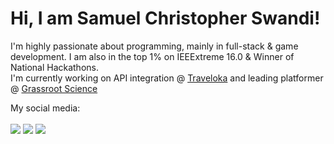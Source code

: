 # Hi, I am Samuel Christopher Swandi!
I'm highly passionate about programming, mainly in full-stack & game development. I am also in the top 1% on IEEExtreme 16.0 & Winner of National Hackathons.<br>
I'm currently working on API integration @ [Traveloka](https://www.traveloka.com/en-id) and leading platformer @ [Grassroot Science](https://grassroots.science) <br>

My social media: <br> <br>
[<img src="https://img.shields.io/badge/leetcode-00000f?style=for-the-badge&logo=leetcode&logoColor=white" />](https://leetcode.com/samuelswandi/)
[<img src="https://img.shields.io/badge/LinkedIn-0077B5?style=for-the-badge&logo=linkedin&logoColor=white" />](https://www.linkedin.com/in/samuelswandi/)
[<img src="https://img.shields.io/badge/Instagram-E4405F?style=for-the-badge&logo=instagram&logoColor=white" />](https://www.instagram.com/samuelswandi/)

